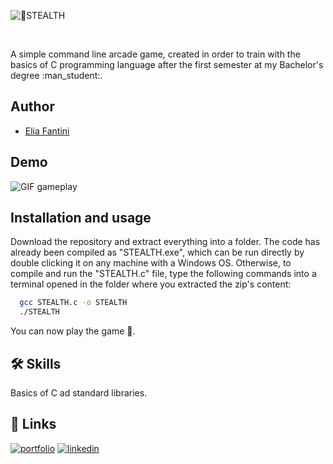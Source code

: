 <p align="left">
  <img alt="🥷STEALTH" src="https://user-images.githubusercontent.com/62103572/182390438-c9646eaf-5fe2-4053-8a01-7fc3ce0ed69e.png">
</p>
<br/>
<p align="left">
    A simple command line arcade game, created in order to train with the basics of C programming language after the first semester at my Bachelor's degree :man_student:.
</p>

## Author


- [Elia Fantini](https://www.github.com/EliaFantini)

## Demo

<p align="left">
  <img src="https://user-images.githubusercontent.com/62103572/182387800-b4c09c07-9c59-484a-93cb-9de4da5d1d5f.gif" alt="GIF gameplay"/>
</p>

## Installation and usage

Download the repository and extract everything into a folder. The code has already been compiled as "STEALTH.exe", which can be run directly by double clicking it on any machine with a Windows OS. Otherwise, to compile and run the "STEALTH.c" file, type the following commands into a terminal opened in the folder where you extracted the zip's content:
```bash
  gcc STEALTH.c -o STEALTH
  ./STEALTH
```
You can now play the game :man_dancing:.


## 🛠 Skills
Basics of C ad standard libraries.

## 🔗 Links
[![portfolio](https://img.shields.io/badge/my_portfolio-000?style=for-the-badge&logo=ko-fi&logoColor=white)](https://github.com/EliaFantini/)
[![linkedin](https://img.shields.io/badge/linkedin-0A66C2?style=for-the-badge&logo=linkedin&logoColor=white)](https://www.linkedin.com/in/-elia-fantini/)



